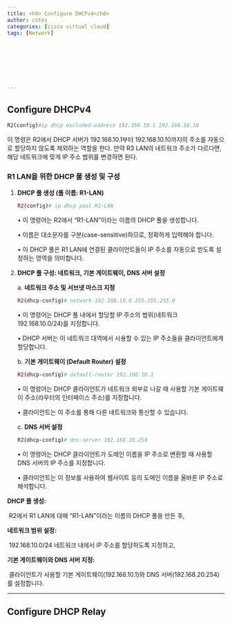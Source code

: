 ```yaml
---
title: <h0> Configure DHCPv4</h0>
author: cotes   
categories: [cisco virtual cloud]
tags: [Network]








---
```


##  **Configure DHCPv4** 



```bash
R2(config)#ip dhcp excluded-address 192.168.10.1 192.168.10.10
```

이 명령은 R2에서 DHCP 서버가 192.168.10.1부터 192.168.10.10까지의 주소를 자동으로 할당하지 않도록 제외하는 역할을 한다.  만약 R3 LAN의 네트워크 주소가 다르다면, 해당 네트워크에 맞게 IP 주소 범위를 변경하면 된다.



### **R1 LAN을 위한 DHCP 풀 생성 및 구성**

1. **DHCP 풀 생성 (풀 이름: R1-LAN)**

   ```bash
   R2(config)# ip dhcp pool R1-LAN
   ```

   •	이 명령어는 R2에서 “R1-LAN”이라는 이름의 DHCP 풀을 생성합니다.

   •	이름은 대소문자를 구분(case-sensitive)하므로, 정확하게 입력해야 합니다.

   •	이 DHCP 풀은 R1 LAN에 연결된 클라이언트들이 IP 주소를 자동으로 받도록 설정하는 영역을 의미합니다.

2. **DHCP 풀 구성: 네트워크, 기본 게이트웨이, DNS 서버 설정**

   a. **네트워크 주소 및 서브넷 마스크 지정**

   ```bash
   R2(dhcp-config)# network 192.168.10.0 255.255.255.0
   ```

   •	이 명령어는 DHCP 풀 내에서 할당할 IP 주소의 범위(네트워크 192.168.10.0/24)를 지정합니다.

   •	DHCP 서버는 이 네트워크 대역에서 사용할 수 있는 IP 주소들을 클라이언트에게 할당합니다.

   b. **기본 게이트웨이 (Default Router) 설정**

   ```bash
   R2(dhcp-config)# default-router 192.168.10.1
   ```

   •	이 명령어는 DHCP 클라이언트가 네트워크 외부로 나갈 때 사용할 기본 게이트웨이 주소(라우터의 인터페이스 주소)를 지정합니다.

   •	클라이언트는 이 주소를 통해 다른 네트워크와 통신할 수 있습니다.

   c. **DNS 서버 설정**

   ```bash
   R2(dhcp-config)# dns-server 192.168.20.254
   ```

   •	이 명령어는 DHCP 클라이언트가 도메인 이름을 IP 주소로 변환할 때 사용할 DNS 서버의 IP 주소를 지정합니다.

   •	클라이언트는 이 정보를 사용하여 웹사이트 등의 도메인 이름을 올바른 IP 주소로 해석합니다.

**DHCP 풀 생성:**

​	R2에서 R1 LAN에 대해 “R1-LAN”이라는 이름의 DHCP 풀을 만든 후,

**네트워크 범위 설정:**

​	192.168.10.0/24 네트워크 내에서 IP 주소를 할당하도록 지정하고,

**기본 게이트웨이와 DNS 서버 지정:**

​	클라이언트가 사용할 기본 게이트웨이(192.168.10.1)와 DNS 서버(192.168.20.254)를 설정합니다.

------

## Configure DHCP Relay

